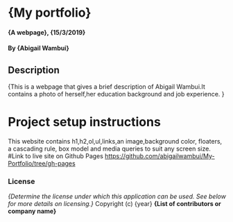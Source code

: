 # {My portfolio}
#### {A webpage}, {15/3/2019}
#### By **{Abigail Wambui}**
## Description
{This is a webpage that gives a brief description of Abigail Wambui.It contains a photo of herself,her education background and job experience. }
# Project setup instructions
This website contains h1,h2,ol,ul,links,an image,background color, floaters, a cascading rule, box model and media queries to suit any screen size.
#Link to live site on Github Pages
https://github.com/abigailwambui/My-Portfolio/tree/gh-pages

### License
*{Determine the license under which this application can be used.  See below for more details on licensing.}*
Copyright (c) {year} **{List of contributors or company name}**
